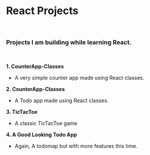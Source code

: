 # React Projects
&nbsp;
### Projects I am building while learning React.  
&nbsp;

**1. CounterApp-Classes**
* A very simple counter app made using React classes.
&nbsp;

__2. CounterApp-Classes__
* A Todo app made using React classes.
&nbsp;

**3. TicTacToe**
* A classic TicTacToe game 
&nbsp;

**4. A Good Looking Todo App**
* Again, A todomap but with more features this time.

